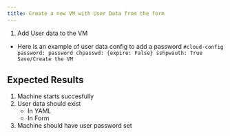 ```yaml
---
title: Create a new VM with User Data from the form	
---
```

1. Add User data to the VM
- Here is an example of user data config to add a password
        ```
        #cloud-config
        password: password
        chpasswd: {expire: False}
        sshpwauth: True
        Save/Create the VM
        ```
## Expected Results
1. Machine starts succesfully
1. User data should exist
    - In YAML
    - In Form
1. Machine should have user password set